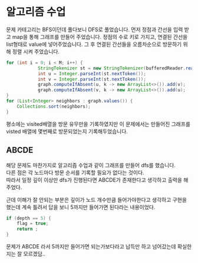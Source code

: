 # 알고리즘 수업
문제 카테고리는 BFS이던데 풀다보니 DFS로 풀었습니다. 
먼저 정점과 간선을 입력 받고 map을 통해 그래프를 만들어 주었습니다.
정점의 수로 키로 가지고, 연결된 간선을 list형태로 value에 넣어주었습니다.
그 후 연결된 간선들을 오름차순으로 방문하기 위해 정렬 시켜 주었습니다.
```java
for (int i = 0; i < M; i++) {
            StringTokenizer st = new StringTokenizer(bufferedReader.readLine(), " ");
            int u = Integer.parseInt(st.nextToken());
            int v = Integer.parseInt(st.nextToken());
            graph.computeIfAbsent(u, k -> new ArrayList<>()).add(v);
            graph.computeIfAbsent(v, k -> new ArrayList<>()).add(u);
}
for (List<Integer> neighbors : graph.values()) {
    Collections.sort(neighbors);
}
```
평소에는 visited배열을 방문 유무만을 기록하였지만 이 문제에서는 만들어진 그래프를 visted 배열에 몇번째로 방문되었는지 기록해두었습니다.


## ABCDE

해당 문제도 마찬가지로 알고리즘 수업과 같이 그래프를 만들어 dfs를 했습니다. \
다른 점은 각 노드마다 방문 순서를 기록할 필요가 없다는 것이다. \
따라서 일정 깊이 이상만 dfs가 진행된다면 ABCDE가 존재한다고 생각하고 출력을 해주었다. 

근데 이해가 잘 안되는 부분은 깊이가 노드 개수만큼 들어가야한다고 생각하고 구현을 했는데 계속 틀려서 답을 보니 5까지만 들어가면 된다라는 내용이었다.

```java
if (depth == 5) {
    flag = true;
    return ;
}
```
문제가 ABCDE 라서 5까지만 들어가면 되는가보다라고 납득만 하고 넘어갔는데 확실한지는 잘 모르겠담..


